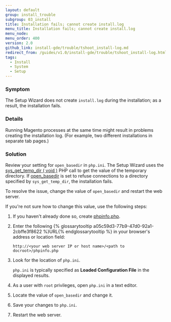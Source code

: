 ```yaml
---
layout: default
group: install_trouble
subgroup: 03_install
title: Installation fails; cannot create install.log
menu_title: Installation fails; cannot create install.log
menu_node:
menu_order: 400
version: 2.0
github_link: install-gde/trouble/tshoot_install-log.md
redirect_from: /guides/v1.0/install-gde/trouble/tshoot_install-log.html
tags:
  - Install
  - System
  - Setup
---
```


### Symptom

The Setup Wizard does not create `install.log` during the installation; as a result, the installation fails.

### Details

Running Magento processes at the same time might result in problems creating the installation log. (For example, two different installations in separate tab pages.)

### Solution

Review your setting for `open_basedir` in `php.ini`. The Setup Wizard uses the <a href="http://php.net/manual/en/function.sys-get-temp-dir.php" target="_blank">sys_get_temp_dir ( void )</a> PHP call to get the value of the temporary directory. If <a href="http://php.net/manual/en/ini.core.php#ini.open-basedir" target="_blank">open_basedir</a> is set to refuse connections to a directory specified by `sys_get_temp_dir`, the installation fails.

To resolve the issue, change the value of `open_basedir` and restart the web server.

If you're not sure how to change this value, use the following steps:

1.	If you haven't already done so, create <a href="{{page.baseurl}}install-gde/prereq/optional.html#install-optional-phpinfo">phpinfo.php</a>.
2.	Enter the following {% glossarytooltip a05c59d3-77b9-47d0-92a1-2cbffe3f8622 %}URL{% endglossarytooltip %} in your browser's address or location field:

	<code>http://&lt;your web server IP or host name>/&lt;path to docroot>/phpinfo.php</code>

3.	Look for the location of `php.ini`.

	`php.ini` is typically specified as **Loaded Configuration File** in the displayed results.

4.	As a user with <code>root</code> privileges, open `php.ini` in a text editor.
5.	Locate the value of `open_basedir` and change it.
6.	Save your changes to `php.ini`.
7.	Restart the web server.

